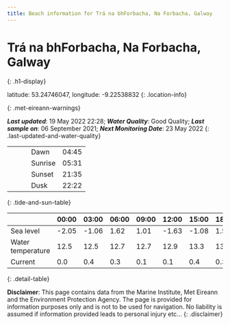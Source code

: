 ```yaml
---
title: Beach information for Trá na bhForbacha, Na Forbacha, Galway
---
```

# Trá na bhForbacha, Na Forbacha, Galway 
{: .h1-display}

latitude: 53.24746047, longitude: -9.22538832
{: .location-info}


{: .met-eireann-warnings}

___Last updated___: 19 May 2022 22:28; ___Water Quality___: Good Quality;
___Last sample on___: 06 September 2021; ___Next Monitoring Date___: 23 May 2022
{: .last-updated-and-water-quality}

|   |   |   |   |   |
|---|---|---|---|---|
|   |   |   | Dawn  | 04:45 |
|   |   |   | Sunrise  | 05:31 |
|   |   |   | Sunset  | 21:35 |
|   |   |   | Dusk  | 22:22 |
{: .tide-and-sun-table}

<div></div>

| | 00:00 | 03:00 | 06:00 | 09:00 | 12:00 | 15:00 | 18:00 | 21:00 |
|---|---|---|---|---|---|---|---|---|
| Sea level | -2.05 | -1.06 | 1.62 | 1.01| -1.63 | -1.08 | 1.59 | 1.38 |
| Water temperature | 12.5 | 12.5 | 12.7 | 12.7 | 12.9 | 13.3 | 13.3 | 13.1 |
| Current | 0.0 | 0.4 | 0.3 | 0.1 | 0.1| 0.4 | 0.3 | 0.2 |
{: .detail-table}

__Disclaimer__: This page contains data from the Marine Institute,
Met Eireann and the Environment Protection Agency. The page is provided for
information purposes only and is not to be used for navigation. No liability
is assumed if information provided leads to personal injury etc...
{: .disclaimer}